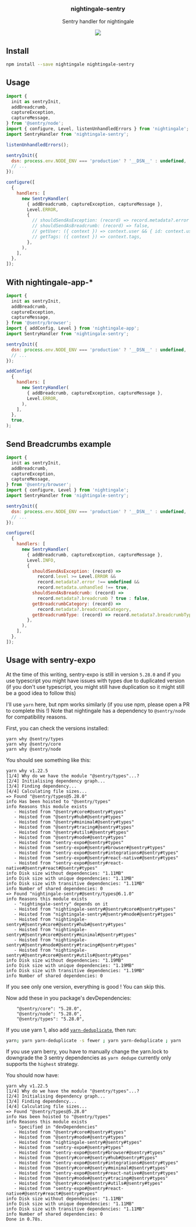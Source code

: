 <h3 align="center">
  nightingale-sentry
</h3>

<p align="center">
  Sentry handler for nightingale
</p>

<p align="center">
  <a href="https://npmjs.org/package/nightingale-sentry"><img src="https://img.shields.io/npm/v/nightingale-sentry.svg?style=flat-square"></a>
</p>

## Install

```sh
npm install --save nightingale nightingale-sentry
```

## Usage

```js
import {
  init as sentryInit,
  addBreadcrumb,
  captureException,
  captureMessage,
} from '@sentry/node';
import { configure, Level, listenUnhandledErrors } from 'nightingale';
import SentryHandler from 'nightingale-sentry';

listenUnhandledErrors();

sentryInit({
  dsn: process.env.NODE_ENV === 'production' ? '__DSN__' : undefined,
  // ...
});

configure([
  {
    handlers: [
      new SentryHandler(
        { addBreadcrumb, captureException, captureMessage },
        Level.ERROR,
        {
          // shouldSendAsException: (record) => record.metadata?.error !== undefined && record.metadata.unhandled !== true,
          // shouldSendAsBreadcrumb: (record) => false,
          // getUser: ({ context }) => context.user && { id: context.user.id },
          // getTags: ({ context }) => context.tags,
        },
      ),
    ],
  },
]);
```

## With nightingale-app-\*

```js
import {
  init as sentryInit,
  addBreadcrumb,
  captureException,
  captureMessage,
} from '@sentry/browser';
import { addConfig, Level } from 'nightingale-app';
import SentryHandler from 'nightingale-sentry';

sentryInit({
  dsn: process.env.NODE_ENV === 'production' ? '__DSN__' : undefined,
  // ...
});

addConfig(
  {
    handlers: [
      new SentryHandler(
        { addBreadcrumb, captureException, captureMessage },
        Level.ERROR,
      ),
    ],
  },
  true,
);
```

## Send Breadcrumbs example

```js
import {
  init as sentryInit,
  addBreadcrumb,
  captureException,
  captureMessage,
} from '@sentry/browser';
import { configure, Level } from 'nightingale';
import SentryHandler from 'nightingale-sentry';

sentryInit({
  dsn: process.env.NODE_ENV === 'production' ? '__DSN__' : undefined,
  // ...
});

configure([
  {
    handlers: [
      new SentryHandler(
        { addBreadcrumb, captureException, captureMessage },
        Level.INFO,
        {
          shouldSendAsException: (record) =>
            record.level >= Level.ERROR &&
            record.metadata?.error !== undefined &&
            record.metadata.unhandled !== true,
          shouldSendAsBreadcrumb: (record) =>
            record.metadata?.breadcrumb ? true : false,
          getBreadcrumbCategory: (record) =>
            record.metadata?.breadcrumbCategory,
          getBreadcrumbType: (record) => record.metadata?.breadcrumbType,
        },
      ),
    ],
  },
]);
```

## Usage with sentry-expo

At the time of this writing, sentry-expo is still in version `5.28.0` and if you use typescript you might have issues with types due to duplicated version (if you don't use typescript, you might still have duplication so it might still be a good idea to follow this)

I'll use `yarn` here, but npm works similarly (if you use npm, please open a PR to complete this !)
Note that nightingale has a dependency to `@sentry/node` for compatibility reasons.

First, you can check the versions installed:

```
yarn why @sentry/types
yarn why @sentry/core
yarn why @sentry/node
```

You should see something like this:

```
yarn why v1.22.5
[1/4] Why do we have the module "@sentry/types"...?
[2/4] Initialising dependency graph...
[3/4] Finding dependency...
[4/4] Calculating file sizes...
=> Found "@sentry/types@5.28.0"
info Has been hoisted to "@sentry/types"
info Reasons this module exists
   - Hoisted from "@sentry#core#@sentry#types"
   - Hoisted from "@sentry#hub#@sentry#types"
   - Hoisted from "@sentry#minimal#@sentry#types"
   - Hoisted from "@sentry#tracing#@sentry#types"
   - Hoisted from "@sentry#utils#@sentry#types"
   - Hoisted from "@sentry#node#@sentry#types"
   - Hoisted from "sentry-expo#@sentry#types"
   - Hoisted from "sentry-expo#@sentry#browser#@sentry#types"
   - Hoisted from "sentry-expo#@sentry#integrations#@sentry#types"
   - Hoisted from "sentry-expo#@sentry#react-native#@sentry#types"
   - Hoisted from "sentry-expo#@sentry#react-native#@sentry#react#@sentry#types"
info Disk size without dependencies: "1.11MB"
info Disk size with unique dependencies: "1.11MB"
info Disk size with transitive dependencies: "1.11MB"
info Number of shared dependencies: 0
=> Found "nightingale-sentry#@sentry/types@6.1.0"
info Reasons this module exists
   - "nightingale-sentry" depends on it
   - Hoisted from "nightingale-sentry#@sentry#core#@sentry#types"
   - Hoisted from "nightingale-sentry#@sentry#node#@sentry#types"
   - Hoisted from "nightingale-sentry#@sentry#core#@sentry#hub#@sentry#types"
   - Hoisted from "nightingale-sentry#@sentry#core#@sentry#minimal#@sentry#types"
   - Hoisted from "nightingale-sentry#@sentry#node#@sentry#tracing#@sentry#types"
   - Hoisted from "nightingale-sentry#@sentry#core#@sentry#utils#@sentry#types"
info Disk size without dependencies: "1.19MB"
info Disk size with unique dependencies: "1.19MB"
info Disk size with transitive dependencies: "1.19MB"
info Number of shared dependencies: 0
```

If you see only one version, everything is good ! You can skip this.

Now add these in you package's devDependencies:

```
    "@sentry/core": "5.28.0",
    "@sentry/node": "5.28.0",
    "@sentry/types": "5.28.0",
```

If you use yarn 1, also add [`yarn-deduplicate`](https://www.npmjs.com/package/yarn-deduplicate), then run:

```sh
yarn; yarn yarn-deduplicate -s fewer ; yarn yarn-deduplicate ; yarn
```

If you use yarn berry, you have to manually change the yarn.lock to downgrade the 3 sentry dependencies as `yarn dedupe` currently only supports the `highest` strategy.

You should now have:

```
yarn why v1.22.5
[1/4] Why do we have the module "@sentry/types"...?
[2/4] Initialising dependency graph...
[3/4] Finding dependency...
[4/4] Calculating file sizes...
=> Found "@sentry/types@5.28.0"
info Has been hoisted to "@sentry/types"
info Reasons this module exists
   - Specified in "devDependencies"
   - Hoisted from "@sentry#core#@sentry#types"
   - Hoisted from "@sentry#node#@sentry#types"
   - Hoisted from "nightingale-sentry#@sentry#types"
   - Hoisted from "sentry-expo#@sentry#types"
   - Hoisted from "sentry-expo#@sentry#browser#@sentry#types"
   - Hoisted from "@sentry#core#@sentry#hub#@sentry#types"
   - Hoisted from "sentry-expo#@sentry#integrations#@sentry#types"
   - Hoisted from "@sentry#core#@sentry#minimal#@sentry#types"
   - Hoisted from "sentry-expo#@sentry#react-native#@sentry#types"
   - Hoisted from "@sentry#node#@sentry#tracing#@sentry#types"
   - Hoisted from "@sentry#core#@sentry#utils#@sentry#types"
   - Hoisted from "sentry-expo#@sentry#react-native#@sentry#react#@sentry#types"
info Disk size without dependencies: "1.11MB"
info Disk size with unique dependencies: "1.11MB"
info Disk size with transitive dependencies: "1.11MB"
info Number of shared dependencies: 0
Done in 0.78s.
```
